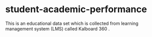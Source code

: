 # student-academic-performance
This is an educational data set which is collected from learning management system (LMS) called Kalboard 360 .
